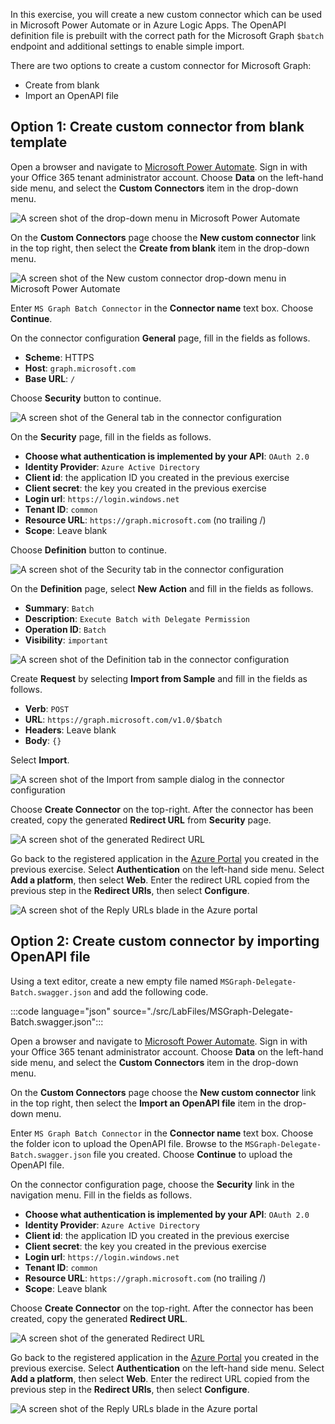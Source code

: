 <!-- markdownlint-disable MD002 MD041 -->

In this exercise, you will create a new custom connector which can be used in Microsoft Power Automate or in Azure Logic Apps. The OpenAPI definition file is prebuilt with the correct path for the Microsoft Graph `$batch` endpoint and additional settings to enable simple import.

There are two options to create a custom connector for Microsoft Graph:

- Create from blank
- Import an OpenAPI file

## Option 1: Create custom connector from blank template

Open a browser and navigate to [Microsoft Power Automate](https://flow.microsoft.com). Sign in with your Office 365 tenant administrator account. Choose **Data** on the left-hand side menu, and select the **Custom Connectors** item in the drop-down menu.

![A screen shot of the drop-down menu in Microsoft Power Automate](../../images/power-automate/custom-connectors.png)

On the **Custom Connectors** page choose the **New custom connector** link in the top right, then select the **Create from blank** item in the drop-down menu.

![A screen shot of the New custom connector drop-down menu in Microsoft Power Automate](../../images/power-automate/new-connector.png)

Enter `MS Graph Batch Connector` in the **Connector name** text box. Choose **Continue**.

On the connector configuration **General** page, fill in the fields as follows.

- **Scheme**: HTTPS
- **Host**: `graph.microsoft.com`
- **Base URL**: `/`

Choose **Security** button to continue.

![A screen shot of the General tab in the connector configuration](../../images/power-automate/general-tab.png)

On the **Security** page, fill in the fields as follows.

- **Choose what authentication is implemented by your API**: `OAuth 2.0`
- **Identity Provider**: `Azure Active Directory`
- **Client id**: the application ID you created in the previous exercise
- **Client secret**: the key you created in the previous exercise
- **Login url**: `https://login.windows.net`
- **Tenant ID**: `common`
- **Resource URL**: `https://graph.microsoft.com` (no trailing /)
- **Scope**: Leave blank

Choose **Definition** button to continue.

![A screen shot of the Security tab in the connector configuration](../../images/power-automate/security-tab.png)

On the **Definition** page, select **New Action** and fill in the fields as follows.

- **Summary**: `Batch`
- **Description**: `Execute Batch with Delegate Permission`
- **Operation ID**: `Batch`
- **Visibility**: `important`

![A screen shot of the Definition tab in the connector configuration](../../images/power-automate/definition-tab.png)

Create **Request** by selecting **Import from Sample** and fill in the fields as follows.

- **Verb**: `POST`
- **URL**: `https://graph.microsoft.com/v1.0/$batch`
- **Headers**: Leave blank
- **Body**: `{}`

Select **Import**.

![A screen shot of the Import from sample dialog in the connector configuration](../../images/power-automate/import-sample.png)

Choose **Create Connector** on the top-right. After the connector has been created, copy the generated **Redirect URL** from **Security** page.

![A screen shot of the generated Redirect URL](../../images/power-automate/redirect-url.png)

Go back to the registered application in the [Azure Portal](https://aad.portal.azure.com) you created in the previous exercise. Select **Authentication** on the left-hand side menu. Select **Add a platform**, then select **Web**. Enter the redirect URL copied from the previous step in the **Redirect URIs**, then select **Configure**.

![A screen shot of the Reply URLs blade in the Azure portal](../../images/power-automate/update-app-reg.png)

## Option 2: Create custom connector by importing OpenAPI file

Using a text editor, create a new empty file named `MSGraph-Delegate-Batch.swagger.json` and add the following code.

:::code language="json" source="./src/LabFiles/MSGraph-Delegate-Batch.swagger.json":::

Open a browser and navigate to [Microsoft Power Automate](https://flow.microsoft.com). Sign in with your Office 365 tenant administrator account. Choose **Data** on the left-hand side menu, and select the **Custom Connectors** item in the drop-down menu.

On the **Custom Connectors** page choose the **New custom connector** link in the top right, then select the **Import an OpenAPI file** item in the drop-down menu.

Enter `MS Graph Batch Connector` in the **Connector name** text box. Choose the folder icon to upload the OpenAPI file. Browse to the `MSGraph-Delegate-Batch.swagger.json` file you created. Choose **Continue** to upload the OpenAPI file.

On the connector configuration page, choose the **Security** link in the navigation menu. Fill in the fields as follows.

- **Choose what authentication is implemented by your API**: `OAuth 2.0`
- **Identity Provider**: `Azure Active Directory`
- **Client id**: the application ID you created in the previous exercise
- **Client secret**: the key you created in the previous exercise
- **Login url**: `https://login.windows.net`
- **Tenant ID**: `common`
- **Resource URL**: `https://graph.microsoft.com` (no trailing /)
- **Scope**: Leave blank

Choose **Create Connector** on the top-right. After the connector has been created, copy the generated **Redirect URL**.

![A screen shot of the generated Redirect URL](../../images/power-automate/redirect-url.png)

Go back to the registered application in the [Azure Portal](https://aad.portal.azure.com) you created in the previous exercise. Select **Authentication** on the left-hand side menu. Select **Add a platform**, then select **Web**. Enter the redirect URL copied from the previous step in the **Redirect URIs**, then select **Configure**.

![A screen shot of the Reply URLs blade in the Azure portal](../../images/power-automate/update-app-reg.png)
